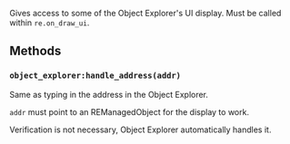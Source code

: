 Gives access to some of the Object Explorer's UI display. Must be called within `re.on_draw_ui`.

## Methods
### `object_explorer:handle_address(addr)`
Same as typing in the address in the Object Explorer. 

`addr` must point to an REManagedObject for the display to work. 

Verification is not necessary, Object Explorer automatically handles it.